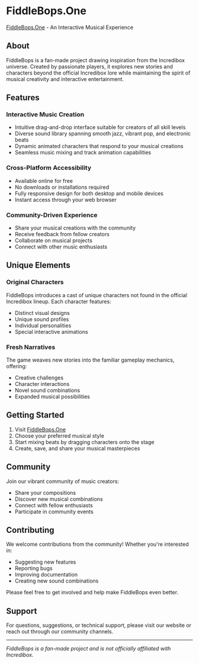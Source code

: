 # FiddleBops.One

[FiddleBops.One](https://fiddlebops.one) - An Interactive Musical Experience

## About

FiddleBops is a fan-made project drawing inspiration from the Incredibox universe. Created by passionate players, it explores new stories and characters beyond the official Incredibox lore while maintaining the spirit of musical creativity and interactive entertainment.

## Features

### Interactive Music Creation
- Intuitive drag-and-drop interface suitable for creators of all skill levels
- Diverse sound library spanning smooth jazz, vibrant pop, and electronic beats
- Dynamic animated characters that respond to your musical creations
- Seamless music mixing and track animation capabilities

### Cross-Platform Accessibility
- Available online for free
- No downloads or installations required
- Fully responsive design for both desktop and mobile devices
- Instant access through your web browser

### Community-Driven Experience
- Share your musical creations with the community
- Receive feedback from fellow creators
- Collaborate on musical projects
- Connect with other music enthusiasts

## Unique Elements

### Original Characters
FiddleBops introduces a cast of unique characters not found in the official Incredibox lineup. Each character features:
- Distinct visual designs
- Unique sound profiles
- Individual personalities
- Special interactive animations

### Fresh Narratives
The game weaves new stories into the familiar gameplay mechanics, offering:
- Creative challenges
- Character interactions
- Novel sound combinations
- Expanded musical possibilities

## Getting Started

1. Visit [FiddleBops.One](https://fiddlebops.one)
2. Choose your preferred musical style
3. Start mixing beats by dragging characters onto the stage
4. Create, save, and share your musical masterpieces

## Community

Join our vibrant community of music creators:
- Share your compositions
- Discover new musical combinations
- Connect with fellow enthusiasts
- Participate in community events

## Contributing

We welcome contributions from the community! Whether you're interested in:
- Suggesting new features
- Reporting bugs
- Improving documentation
- Creating new sound combinations

Please feel free to get involved and help make FiddleBops even better.

## Support

For questions, suggestions, or technical support, please visit our website or reach out through our community channels.

---

*FiddleBops is a fan-made project and is not officially affiliated with Incredibox.*
